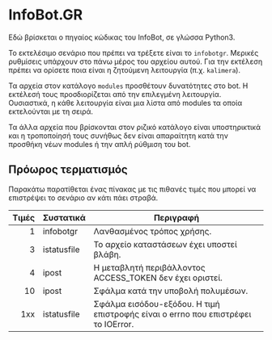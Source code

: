 # InfoBot.GR

Εδώ βρίσκεται ο πηγαίος κώδικας του InfoBot, σε γλώσσα Python3.

Το εκτελέσιμο σενάριο που πρέπει να τρέξετε είναι το `infobotgr`. Μερικές ρυθμίσεις υπάρχουν στο πάνω μέρος του αρχείου
αυτού. Για την εκτέλεση πρέπει να ορίσετε ποια είναι η ζητούμενη λειτουργία (π.χ. `kalimera`).

Τα αρχεία στον κατάλογο `modules` προσθέτουν δυνατότητες στο bot. Η εκτέλεσή τους προσδιορίζεται από την επιλεγμένη
λειτουργία. Ουσιαστικά, η κάθε λειτουργία είναι μια λίστα από modules τα οποία εκτελούνται με τη σειρά.

Τα άλλα αρχεία που βρίσκονται στον ριζικό κατάλογο είναι υποστηρικτικά και η τροποποίησή τους συνήθως δεν είναι
απαραίτητη κατά την προσθήκη νέων modules ή την απλή ρύθμιση του bot.

## Πρόωρος τερματισμός

Παρακάτω παρατίθεται ένας πίνακας με τις πιθανές τιμές που μπορεί να
επιστρέψει το σενάριο αν κάτι πάει στραβά.

| Τιμές       | Συστατικά         | Περιγραφή                                                                         |
|------------:|-------------------|-----------------------------------------------------------------------------------|
|           1 | infobotgr         | Λανθασμένος τρόπος χρήσης.                                                        |
|           3 | istatusfile       | Το αρχείο καταστάσεων έχει υποστεί βλάβη.                                         |
|           4 | ipost             | Η μεταβλητή περιβάλλοντος ACCESS_TOKEN δεν έχει οριστεί.                          |
|          10 | ipost             | Σφάλμα κατά την υποβολή πολυμέσων.                                                |
|         1xx | istatusfile       | Σφάλμα εισόδου-εξόδου. Η τιμή επιστροφής είναι ο errno που επιστρέφει το IOError. |
